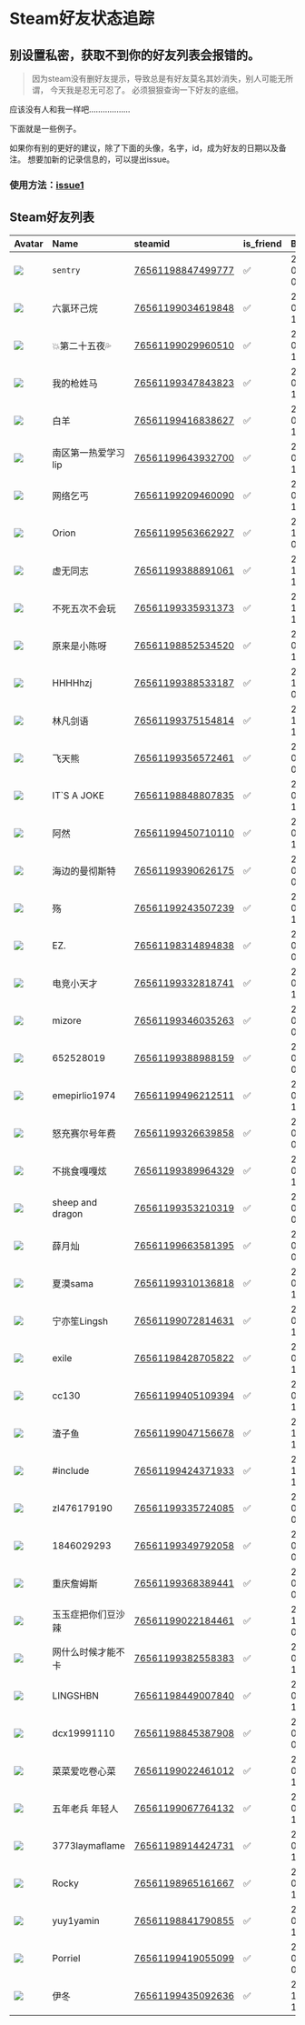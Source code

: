 # Steam好友状态追踪
## 别设置私密，获取不到你的好友列表会报错的。

> 因为steam没有删好友提示，导致总是有好友莫名其妙消失，别人可能无所谓，
> 今天我是忍无可忍了。 必须狠狠查询一下好友的底细。

应该没有人和我一样吧………………

下面就是一些例子。

如果你有别的更好的建议，除了下面的头像，名字，id，成为好友的日期以及备注。 想要加新的记录信息的，可以提出issue。

### 使用方法：[issue1](https://github.com/systemannounce/SteamFriends/issues/1)



## Steam好友列表
| Avatar                                                                            | Name             | steamid                                                                     | is_friend   | BFD                 | removed_time   | Remark   |
|:----------------------------------------------------------------------------------|:-----------------|:----------------------------------------------------------------------------|:------------|:--------------------|:---------------|:---------|
| ![](https://avatars.steamstatic.com/8dfe278c7493b6984540e57ecd57b791df13841e.jpg) | ```sentry```     | [76561198847499777](https://steamcommunity.com/profiles/76561198847499777/) | ✅           | 2020-03-17 06:46:02 |                |          |
| ![](https://avatars.steamstatic.com/fef49e7fa7e1997310d705b2a6158ff8dc1cdfeb.jpg) | 六氯环己烷            | [76561199034619848](https://steamcommunity.com/profiles/76561199034619848/) | ✅           | 2022-09-05 14:31:06 |                |          |
| ![](https://avatars.steamstatic.com/254bdfebc483e83a65d69f6035034d7ebe692fd5.jpg) | 💥第二十五夜💦          | [76561199029960510](https://steamcommunity.com/profiles/76561199029960510/) | ✅           | 2020-08-08 10:21:51 |                |          |
| ![](https://avatars.steamstatic.com/d1b0c2fff676e01a84c7dc60cb6339249e10ae48.jpg) | 我的枪姓马            | [76561199347843823](https://steamcommunity.com/profiles/76561199347843823/) | ✅           | 2022-09-03 13:08:33 |                |          |
| ![](https://avatars.steamstatic.com/bb50b6e1716d033be14c2ff1d17baacf5b3390b5.jpg) | 白羊               | [76561199416838627](https://steamcommunity.com/profiles/76561199416838627/) | ✅           | 2024-06-17 13:36:09 |                |          |
| ![](https://avatars.steamstatic.com/ca9ec7f9a6b37243163fd46ca124bdbbb9cacdb1.jpg) | 南区第一热爱学习lip      | [76561199643932700](https://steamcommunity.com/profiles/76561199643932700/) | ✅           | 2024-09-09 10:57:17 |                |          |
| ![](https://avatars.steamstatic.com/a337a69d1b7403c5c2deb532067cce317f08d0f3.jpg) | 网络乞丐             | [76561199209460090](https://steamcommunity.com/profiles/76561199209460090/) | ✅           | 2024-09-18 13:55:23 |                |          |
| ![](https://avatars.steamstatic.com/e515bb07dd8ef14d5453c4fb024c1fbf13562062.jpg) | Orion            | [76561199563662927](https://steamcommunity.com/profiles/76561199563662927/) | ✅           | 2024-12-01 08:15:42 |                |          |
| ![](https://avatars.steamstatic.com/59305ce329204cff4d0370a0ce4f1bd025758cec.jpg) | 虚无同志             | [76561199388891061](https://steamcommunity.com/profiles/76561199388891061/) | ✅           | 2023-10-16 14:50:10 |                |          |
| ![](https://avatars.steamstatic.com/fef49e7fa7e1997310d705b2a6158ff8dc1cdfeb.jpg) | 不死五次不会玩          | [76561199335931373](https://steamcommunity.com/profiles/76561199335931373/) | ✅           | 2022-11-12 12:42:36 |                |          |
| ![](https://avatars.steamstatic.com/a8c5d92192f114f5ed05a03a86e53facc7d22a27.jpg) | 原来是小陈呀           | [76561198852534520](https://steamcommunity.com/profiles/76561198852534520/) | ✅           | 2023-08-10 14:39:47 |                |          |
| ![](https://avatars.steamstatic.com/c1ea4c54d5bb4507127dad8ec40b9b8924d3cb05.jpg) | HHHHhzj          | [76561199388533187](https://steamcommunity.com/profiles/76561199388533187/) | ✅           | 2022-11-05 01:50:55 |                |          |
| ![](https://avatars.steamstatic.com/fef49e7fa7e1997310d705b2a6158ff8dc1cdfeb.jpg) | 林凡剑语             | [76561199375154814](https://steamcommunity.com/profiles/76561199375154814/) | ✅           | 2022-10-27 13:36:04 |                |          |
| ![](https://avatars.steamstatic.com/fef49e7fa7e1997310d705b2a6158ff8dc1cdfeb.jpg) | 飞天熊              | [76561199356572461](https://steamcommunity.com/profiles/76561199356572461/) | ✅           | 2024-03-17 05:04:46 |                |          |
| ![](https://avatars.steamstatic.com/3f5e9daea59216d7fe13df4e031d3537580e5e21.jpg) | IT`S A JOKE      | [76561198848807835](https://steamcommunity.com/profiles/76561198848807835/) | ✅           | 2020-05-03 13:02:16 |                |          |
| ![](https://avatars.steamstatic.com/cc2c645152dda69f5ebab09e8310f45d2ad47318.jpg) | 阿然               | [76561199450710110](https://steamcommunity.com/profiles/76561199450710110/) | ✅           | 2024-09-13 13:00:00 |                |          |
| ![](https://avatars.steamstatic.com/c23e68da4f8cda85b7259474151c863d43d5fd7c.jpg) | 海边的曼彻斯特          | [76561199390626175](https://steamcommunity.com/profiles/76561199390626175/) | ✅           | 2024-09-08 06:58:10 |                |          |
| ![](https://avatars.steamstatic.com/79def63687bb3221e5387781492f6fd1790624e0.jpg) | 殇                | [76561199243507239](https://steamcommunity.com/profiles/76561199243507239/) | ✅           | 2022-09-07 14:53:36 |                |          |
| ![](https://avatars.steamstatic.com/8d7015cd397734c4b8151d0c2ef88d202ee41d04.jpg) | EZ.              | [76561198314894838](https://steamcommunity.com/profiles/76561198314894838/) | ✅           | 2020-08-26 08:07:19 |                |          |
| ![](https://avatars.steamstatic.com/2960802fa4d04f08bc20e9127d6aa469191bcd3b.jpg) | 电竞小天才            | [76561199332818741](https://steamcommunity.com/profiles/76561199332818741/) | ✅           | 2023-02-07 10:10:44 |                |          |
| ![](https://avatars.steamstatic.com/274f6dd92118637c491c162d0df9da60897fa8bd.jpg) | mizore           | [76561199346035263](https://steamcommunity.com/profiles/76561199346035263/) | ✅           | 2024-04-11 05:28:59 |                |          |
| ![](https://avatars.steamstatic.com/3e60bf8e3d5da44e26539e228e4c54f5b739a95b.jpg) | 652528019        | [76561199388988159](https://steamcommunity.com/profiles/76561199388988159/) | ✅           | 2022-09-09 04:51:25 |                |          |
| ![](https://avatars.steamstatic.com/b2e8d8ea262efed78423d36e74a62a794dc799e4.jpg) | emepirlio1974    | [76561199496212511](https://steamcommunity.com/profiles/76561199496212511/) | ✅           | 2024-08-16 11:37:36 |                |          |
| ![](https://avatars.steamstatic.com/4e4ea3a6d58d6e9efa44da51f9a4a36688926336.jpg) | 怒充赛尔号年费          | [76561199326639858](https://steamcommunity.com/profiles/76561199326639858/) | ✅           | 2022-06-27 04:18:15 |                |          |
| ![](https://avatars.steamstatic.com/fef49e7fa7e1997310d705b2a6158ff8dc1cdfeb.jpg) | 不挑食嘎嘎炫           | [76561199389964329](https://steamcommunity.com/profiles/76561199389964329/) | ✅           | 2023-05-24 11:47:33 |                |          |
| ![](https://avatars.steamstatic.com/658f0dd2e7284c39bad26004b8c2557281f2c531.jpg) | sheep and dragon | [76561199353210319](https://steamcommunity.com/profiles/76561199353210319/) | ✅           | 2022-07-12 07:33:13 |                |          |
| ![](https://avatars.steamstatic.com/de7cb452589cd5ce1a0c8cb3e5d7755db37f31b6.jpg) | 薛月灿              | [76561199663581395](https://steamcommunity.com/profiles/76561199663581395/) | ✅           | 2024-07-26 06:49:59 |                |          |
| ![](https://avatars.steamstatic.com/71901004b276026f74ee7f559e048f8793c9c655.jpg) | 夏漠sama           | [76561199310136818](https://steamcommunity.com/profiles/76561199310136818/) | ✅           | 2023-05-24 11:13:05 |                |          |
| ![](https://avatars.steamstatic.com/f78dca9d67a6e88e5caf4ae4475bcaa97cedaa9b.jpg) | 宁亦笙Lingsh        | [76561199072814631](https://steamcommunity.com/profiles/76561199072814631/) | ✅           | 2020-07-17 12:45:10 |                |          |
| ![](https://avatars.steamstatic.com/1f197dd903fa98a5b45f2ed8c4f830d5ad948108.jpg) | exile            | [76561198428705822](https://steamcommunity.com/profiles/76561198428705822/) | ✅           | 2022-09-24 14:04:07 |                |          |
| ![](https://avatars.steamstatic.com/a5172ddaf8a3f99baf1636a8e4cbc4d6003b3839.jpg) | cc130            | [76561199405109394](https://steamcommunity.com/profiles/76561199405109394/) | ✅           | 2023-04-12 14:38:20 |                |          |
| ![](https://avatars.steamstatic.com/652075abae1e12f3ecc76662a38af8686b3bcbdb.jpg) | 渣子鱼              | [76561199047156678](https://steamcommunity.com/profiles/76561199047156678/) | ✅           | 2022-10-02 15:37:24 |                |          |
| ![](https://avatars.steamstatic.com/1d936baefa8c607aa6d94de5f0281425baae104a.jpg) | #include         | [76561199424371933](https://steamcommunity.com/profiles/76561199424371933/) | ✅           | 2022-12-22 13:30:26 |                |          |
| ![](https://avatars.steamstatic.com/fef49e7fa7e1997310d705b2a6158ff8dc1cdfeb.jpg) | zl476179190      | [76561199335724085](https://steamcommunity.com/profiles/76561199335724085/) | ✅           | 2023-01-01 03:14:40 |                |          |
| ![](https://avatars.steamstatic.com/fef49e7fa7e1997310d705b2a6158ff8dc1cdfeb.jpg) | 1846029293       | [76561199349792058](https://steamcommunity.com/profiles/76561199349792058/) | ✅           | 2023-05-27 04:57:18 |                |          |
| ![](https://avatars.steamstatic.com/745c386ac0303b57d1c322c40f3908fa602e10e0.jpg) | 重庆詹姆斯            | [76561199368389441](https://steamcommunity.com/profiles/76561199368389441/) | ✅           | 2022-09-08 01:10:58 |                |          |
| ![](https://avatars.steamstatic.com/2d572f7f421c72e638928b00acbbda6fdab24095.jpg) | 玉玉症把你们豆沙辣        | [76561199022184461](https://steamcommunity.com/profiles/76561199022184461/) | ✅           | 2022-10-03 04:50:12 |                |          |
| ![](https://avatars.steamstatic.com/f29470194b1f90ee8ce9b5f0dd6d3cf6287e501e.jpg) | 网什么时候才能不卡        | [76561199382558383](https://steamcommunity.com/profiles/76561199382558383/) | ✅           | 2023-04-04 12:06:29 |                |          |
| ![](https://avatars.steamstatic.com/92dd957446579019b96699ef7f486389b191a4b5.jpg) | LINGSHBN         | [76561198449007840](https://steamcommunity.com/profiles/76561198449007840/) | ✅           | 2020-05-02 11:59:37 |                |          |
| ![](https://avatars.steamstatic.com/fef49e7fa7e1997310d705b2a6158ff8dc1cdfeb.jpg) | dcx19991110      | [76561198845387908](https://steamcommunity.com/profiles/76561198845387908/) | ✅           | 2020-07-19 06:28:45 |                |          |
| ![](https://avatars.steamstatic.com/b9df8dc08160923f952edd1415bd2a860bd07069.jpg) | 菜菜爱吃卷心菜          | [76561199022461012](https://steamcommunity.com/profiles/76561199022461012/) | ✅           | 2023-05-24 11:08:36 |                |          |
| ![](https://avatars.steamstatic.com/c7cc6e13eb92627e062895d1cae8375a54b89e5d.jpg) | 五年老兵   年轻人       | [76561199067764132](https://steamcommunity.com/profiles/76561199067764132/) | ✅           | 2020-07-17 12:26:53 |                |          |
| ![](https://avatars.steamstatic.com/b5b9f67d71cf7f93c782feb52fb7f5c890e9dcde.jpg) | 3773laymaflame   | [76561198914424731](https://steamcommunity.com/profiles/76561198914424731/) | ✅           | 2022-08-28 13:59:22 |                |          |
| ![](https://avatars.steamstatic.com/1c0b5c37a442a2d39f32902ec42f2e26ba6a142e.jpg) | Rocky            | [76561198965161667](https://steamcommunity.com/profiles/76561198965161667/) | ✅           | 2021-05-02 11:29:56 |                |          |
| ![](https://avatars.steamstatic.com/b9f867a596213757dfb40470d51363148b4a4e83.jpg) | yuy1yamin        | [76561198841790855](https://steamcommunity.com/profiles/76561198841790855/) | ✅           | 2022-08-29 15:42:47 |                |          |
| ![](https://avatars.steamstatic.com/8d645273276c3a2cc6dff43f32849b5ccb4c7eed.jpg) | Porriel          | [76561199419055099](https://steamcommunity.com/profiles/76561199419055099/) | ✅           | 2023-05-27 04:34:30 |                |          |
| ![](https://avatars.steamstatic.com/57f7cceddda90c0e4dddc02211b8363cab61ed5b.jpg) | 伊冬               | [76561199435092636](https://steamcommunity.com/profiles/76561199435092636/) | ✅           | 2023-11-02 12:14:45 |                |          |